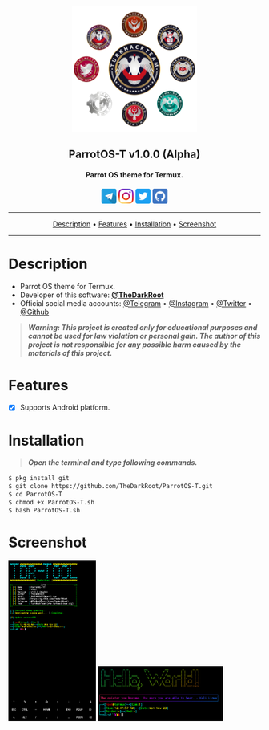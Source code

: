 <p align="center"><a href="https://turkhackteam.org"><img src="https://raw.githubusercontent.com/TheDarkRoot/FileStore/master/Images/TheDarkRoot/Banner.png" width="250"></a></p>
<h2 align="center"><b>ParrotOS-T v1.0.0 (Alpha)</b></h2>
<h4 align="center">Parrot OS theme for Termux.</h4>
</p>
<p align="center"><a href="center"><a href="https://t.me/TheDarkRoot"><img src="https://raw.githubusercontent.com/TheDarkRoot/FileStore/master/Images/TheDarkRoot/Telegram.png" width="30"></a>     <a href="center"><a href="https://instagram.com/TheDarkRoot"><img src="https://raw.githubusercontent.com/TheDarkRoot/FileStore/master/Images/TheDarkRoot/Instagram.png" width="30"></a>     <a href="center"><a href="https://twitter.com/TDarkRoot"><img src="https://raw.githubusercontent.com/TheDarkRoot/FileStore/master/Images/TheDarkRoot/Twitter.png" width="30"></a>     <a href="https://github.com/karjok/terkey"><img src="https://raw.githubusercontent.com/TheDarkRoot/FileStore/master/Images/TheDarkRoot/Github.png" width="30"></a></p>
</p>
<hr>
<p align="center"><a href="#Description">Description</a> &bull; <a href="#Features">Features</a> &bull; <a href="#Installation">Installation</a> &bull; <a href="#Screenshot">Screenshot</a></p>
<hr>


# Description

- Parrot OS theme for Termux.
- Developer of this software: **[@TheDarkRoot](https://github.com/TheDarkRoot)**
- Official social media accounts: [@Telegram](https://t.me/TheDarkRoot) &bull; [@Instagram](https://instagram.com/TheDarkRoot) &bull; [@Twitter](https://twitter.com/TDarkRoot) &bull; [@Github](https://github.com/TheDarkRoot)

> ***Warning: This project is created only for educational purposes and cannot be used for law violation or personal gain.
The author of this project is not responsible for any possible harm caused by the materials of this project.***

# Features

- [x] Supports Android platform.

# Installation

> ***Open the terminal and type following commands.***
```
$ pkg install git
$ git clone https://github.com/TheDarkRoot/ParrotOS-T.git
$ cd ParrotOS-T
$ chmod +x ParrotOS-T.sh
$ bash ParrotOS-T.sh
```

# Screenshot

[<img src="https://raw.githubusercontent.com/TheDarkRoot/FileStore/master/Images/TheDarkRoot/Screenshots/ParrotOS%2001.png" width=175>](https://raw.githubusercontent.com/TheDarkRoot/FileStore/master/Images/TheDarkRoot/Screenshots/ParrotOS%2001.png)
[<img src="https://raw.githubusercontent.com/TheDarkRoot/FileStore/master/Images/TheDarkRoot/Screenshots/ParrotOS%2002.png" width=250>](https://raw.githubusercontent.com/TheDarkRoot/FileStore/master/Images/TheDarkRoot/Screenshots/ParrotOS%2002.png)